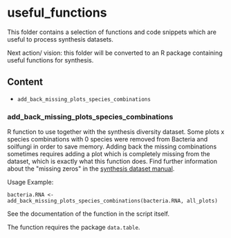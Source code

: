 # useful_functions
This folder contains a selection of functions and code snippets which are useful to process synthesis datasets.

Next action/ vision: this folder will be converted to an R package containing useful functions for synthesis.

## Content
- `add_back_missing_plots_species_combinations`



### add_back_missing_plots_species_combinations
R function to use together with the synthesis diversity dataset. Some plots x species combinations with 0 species were removed from Bacteria and soilfungi in order to save memory. Adding back the missing combinations sometimes requires adding a plot which is completely missing from the dataset, which is exactly what this function does. Find further information about the "missing zeros" in the [synthesis dataset manual](https://github.com/biodiversity-exploratories-synthesis/Synthesis-dataset-manual/blob/main/Synthesis%20datasets%20%20How%20to%20use.md).

Usage Example: 
```
bacteria.RNA <- add_back_missing_plots_species_combinations(bacteria.RNA, all_plots)
```

See the documentation of the function in the script itself.

The function requires the package `data.table`.
